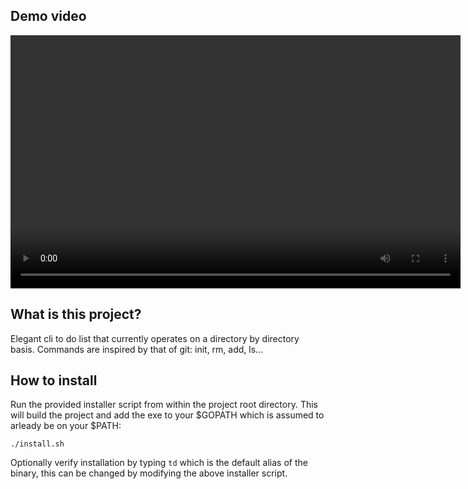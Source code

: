 ## Demo video
<video src="./video/demo.mp4" width="720" height="405" controls></video>

## What is this project?
Elegant cli to do list that currently operates on a directory by directory basis. Commands are inspired by that of git: init, rm, add, ls...

## How to install
Run the provided installer script from within the project root directory. This will build the project and add the exe to your $GOPATH which is assumed to arleady be on your $PATH:

`./install.sh`

Optionally verify installation by typing `td` which is the default alias of the binary, this can be changed by modifying the above installer script.


